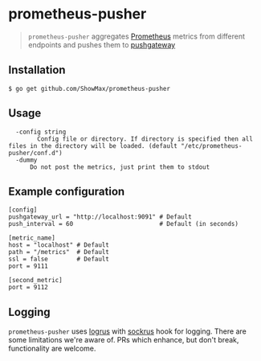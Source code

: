 # prometheus-pusher
> `prometheus-pusher` aggregates [Prometheus](https://prometheus.io/) metrics from different endpoints and pushes them to [pushgateway](https://github.com/prometheus/pushgateway)

## Installation
```
$ go get github.com/ShowMax/prometheus-pusher
```

## Usage
```
  -config string
    	Config file or directory. If directory is specified then all files in the directory will be loaded. (default "/etc/prometheus-pusher/conf.d")
  -dummy
      Do not post the metrics, just print them to stdout
```

## Example configuration
```
[config]
pushgateway_url = "http://localhost:9091" # Default
push_interval = 60                        # Default (in seconds)

[metric_name]
host = "localhost" # Default
path = "/metrics"  # Default
ssl = false        # Default
port = 9111

[second_metric]
port = 9112
```


## Logging
`prometheus-pusher` uses [logrus](https://github.com/Sirupsen/logrus/) with [sockrus](https://github.com/ShowMax/sockrus) hook for logging. There are some limitations we're aware of. PRs which enhance, but don't break, functionality are welcome.
